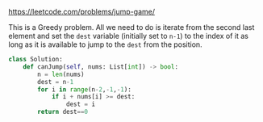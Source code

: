 <https://leetcode.com/problems/jump-game/>

This is a Greedy problem. All we need to do is iterate from the second last element and set the `dest` variable (initially set to `n-1`) to the index of it as long as it is available to jump to the `dest` from the position.

```python
class Solution:
    def canJump(self, nums: List[int]) -> bool:
        n = len(nums)
        dest = n-1
        for i in range(n-2,-1,-1):
            if i + nums[i] >= dest:
                dest = i
        return dest==0
    
```

